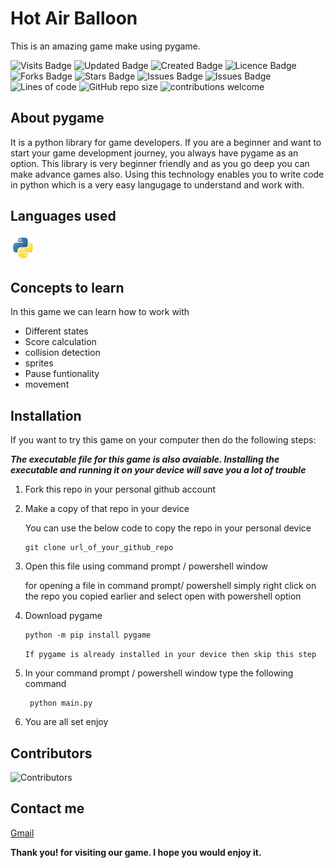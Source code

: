 # Hot Air Balloon
This is an amazing game make using pygame.

![Visits Badge](https://badges.pufler.dev/visits/Rishikesh-kumar-7258/Hot_Air_Balloon)
![Updated Badge](https://badges.pufler.dev/updated/Rishikesh-kumar-7258/Hot_Air_Balloon)
![Created Badge](https://badges.pufler.dev/created/Rishikesh-kumar-7258/Hot_Air_Balloon)
![Licence Badge](https://img.shields.io/github/license/Rishikesh-kumar-7258/Hot_Air_Balloon?style=flat-square)
![Forks Badge](https://img.shields.io/github/forks/Rishikesh-kumar-7258/Hot_Air_Balloon?style=flat-square)
![Stars Badge](https://img.shields.io/github/stars/Rishikesh-kumar-7258/Hot_Air_Balloon?style=flat-square)
![Issues Badge](https://img.shields.io/github/issues/Rishikesh-kumar-7258/Hot_Air_Balloon?style=flat-square)
![Issues Badge](https://img.shields.io/github/issues-pr/Rishikesh-kumar-7258/Hot_Air_Balloon?style=flat-square)
![Lines of code](https://img.shields.io/tokei/lines/github/Rishikesh-kumar-7258/Hot_Air_Balloon?style=flat-square)
![GitHub repo size](https://img.shields.io/github/repo-size/Rishikesh-kumar-7258/C-Plus-Plus?color=red&style=flat-square)
![contributions welcome](https://img.shields.io/static/v1.svg?label=Contributions&message=Welcome&color=0059b3&style=flat-square)

## About pygame
It is a python library for game developers. If you are a beginner and want to start your game development journey, you always have pygame as an option. This library is very beginner friendly and as you go deep you can make advance games also. Using this technology enables you to write code in python which is a very easy langugage to understand and work with.

## Languages used
<p align="left">
<img src="https://raw.githubusercontent.com/devicons/devicon/master/icons/python/python-original.svg"alt="python" width="40"/>  <a href="https://reactjs.org/" target="_blank"></a>
<p>

## Concepts to learn
In this game we can learn how to work with 
* Different states
* Score calculation
* collision detection 
* sprites 
* Pause funtionality
* movement

## Installation
If you want to try this game on your computer then do the following steps:

***The executable file for this game is also avaiable. Installing the executable and running it on your device will save you a lot of trouble***

1. Fork this repo in your personal github account
2. Make a copy of that repo in your device

    You can use the below code to copy the repo in your personal device
    ```
    git clone url_of_your_github_repo
    ```
3. Open this file using command prompt / powershell window

    for opening a file in command prompt/ powershell simply right click on the repo you copied earlier and select open with powershell option
4. Download pygame 
    ```
    python -m pip install pygame
    ```
    `If pygame is already installed in your device then skip this step`
5. In your command prompt / powershell window type the following command
    ```
     python main.py
    ```

6. You are all set enjoy

## Contributors
![Contributors](https://contrib.rocks/image?repo=Rishikesh-kumar-7258/Hot_Air_Balloon)

## Contact me
[Gmail](mailto:rishi7258prince@gmail.com)

**Thank you! for visiting our game. I hope you would enjoy it.**